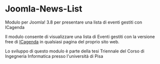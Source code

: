 # Joomla-News-List
Modulo per Joomla! 3.8 per presentare una lista di eventi gestiti con ICagenda

Il modulo consente di visualizzare una lista di Eventi gestiti con la versione free di <a href="https://icagenda.joomlic.com/">ICagenda</a> in qualsiasi pagina del proprio sito web.

Lo sviluppo di questo modulo è parte della tesi Triennale del Corso di Ingegneria Informatica presso l'università di Pisa
